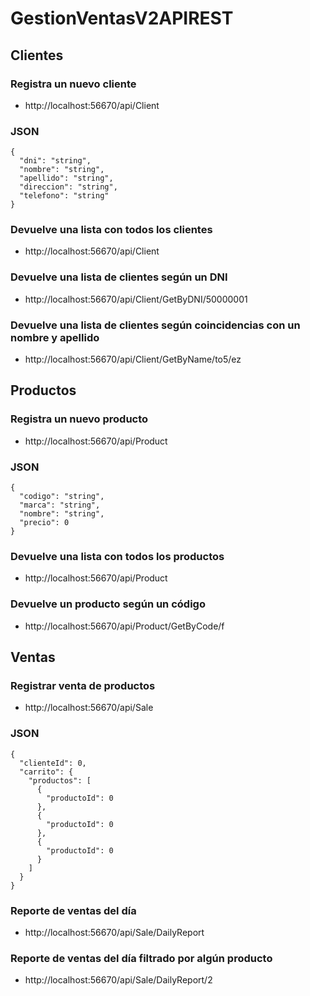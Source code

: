 # GestionVentasV2APIREST

## Clientes
### Registra un nuevo cliente
- http://localhost:56670/api/Client

### JSON
```
{
  "dni": "string",
  "nombre": "string",
  "apellido": "string",
  "direccion": "string",
  "telefono": "string"
}
```

### Devuelve una lista con todos los clientes
- http://localhost:56670/api/Client

### Devuelve una lista de clientes según un DNI
- http://localhost:56670/api/Client/GetByDNI/50000001

### Devuelve una lista de clientes según coincidencias con un nombre y apellido
- http://localhost:56670/api/Client/GetByName/to5/ez


## Productos
### Registra un nuevo producto
- http://localhost:56670/api/Product

### JSON
```
{
  "codigo": "string",
  "marca": "string",
  "nombre": "string",
  "precio": 0
}
```


### Devuelve una lista con todos los productos
- http://localhost:56670/api/Product


### Devuelve un producto según un código
- http://localhost:56670/api/Product/GetByCode/f



## Ventas
### Registrar venta de productos
- http://localhost:56670/api/Sale

### JSON
```
{
  "clienteId": 0,
  "carrito": {
    "productos": [
      {
        "productoId": 0
      },
      {
        "productoId": 0
      },
      {
        "productoId": 0
      }
    ]
  }
}
```


### Reporte de ventas del día
- http://localhost:56670/api/Sale/DailyReport


### Reporte de ventas del día filtrado por algún producto
- http://localhost:56670/api/Sale/DailyReport/2

